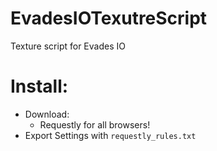 # EvadesIOTexutreScript
Texture script for Evades IO
# Install:
* Download:
    * Requestly for all browsers!
* Export Settings with `requestly_rules.txt`

